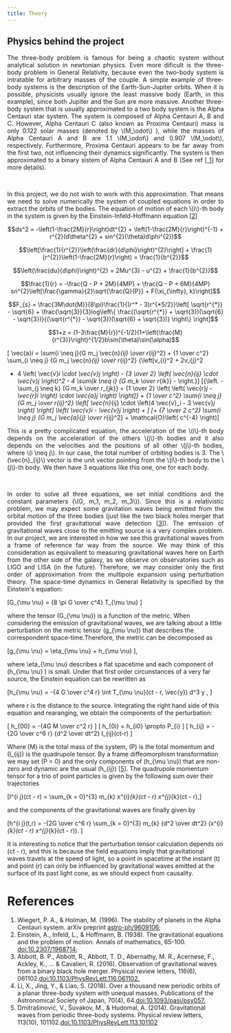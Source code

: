 ```yaml
---
title: Theory
---
```


<h2>Physics behind the project</h2>

<html>
<head>
  <meta charset="utf-8">
  <meta name="viewport" content="width=device-width">
  <title>MathJax example</title>
  <script src="https://polyfill.io/v3/polyfill.min.js?features=es6"></script>
  <script id="MathJax-script" async
          src="https://cdn.jsdelivr.net/npm/mathjax@3/es5/tex-mml-chtml.js">
  </script>
</head>
<body>
  <p style="text-align:justify">The three-body problem is famous for being a chaotic system without analytical solution in newtonian physics. Even more dificult is the three-body problem in General Relativity, because even the two-body system is intratable for arbitrary masses of the couple. A simple example of three-body systems is
  the description of the Earth-Sun-Jupiter orbits. When it is possible, physicists usually ignore the least massive body (Earth, in this example), since both
  Jupiter and the Sun are more massive. Another three-body system that is usually approximated to a two body system is the Alpha Centauri star system.
  The system is composed of Alpha Centauri A, B and C. However, Alpha Centauri C (also known as Proxima Centauri) mass is only 0.122 solar masses
  (denoted by \(M_\odot\) ), while the masses of Alpha Centauri A and B are 1.1 \(M_\odot\) and 0.907 \(M_\odot\), respectively. Furthermore, Proxima Centauri
  appears to be far away from the first two, not influencing their dynamics significantly. The system is then approximated to a binary sistem of Alpha
  Centauri A and B (See ref [<a href="https://arxiv.org/abs/astro-ph/9609106"> 1</a>] for more details). </p>
<br>
 <p style="text-align:justify"> In this project, we do not wish to work with this approximation. That means we need to solve numerically the system of coupled equations in order to extract
  the orbits of the bodies. The equation of motion of each \(i\)-th body in the system is given by the Einstein-Infeld-Hoffmann equation [<a href="https://doi.org/10.2307%2F1968714">2</a>]
   
   $$ds^2 = -\left(1-\frac{2M}{r}\right)dt^{2} + \left(1-\frac{2M}{r}\right)^{-1} + r^{2}(d\theta^{2} + sin^{2}(\theta)d\phi^{2})$$
   
   $$\left[\frac{1}{r^{2}}\left(\frac{dr}{d\phi}\right)^{2}\right] + \frac{1}{r^{2}}\left(1-\frac{2M}{r}\right) = \frac{1}{b^{2}}$$
   
   $$\left(\frac{du}{d\phi}\right)^{2} = 2Mu^{3} - u^{2} + \frac{1}{b^{2}}$$
   
   $$\frac{1}{r} = -\frac{Q - P + 2M}{4MP} + \frac{Q - P + 6M}{4MP} sn^{2}\left[\frac{\gamma}{2}\sqrt{\frac{Q}{P}} + F(\xi_{\infty}, k)\right]$$
   
   $$F_{s} = \frac{3M\dot{M}}{8\pi}\frac{1}{(r^* - 3)r^{*5/2}}\left[ \sqrt{r^{*}} - \sqrt{6} + \frac{\sqrt{3}}{3}log\left\{ \frac{(\sqrt{r^{*}} + \sqrt{3})(\sqrt{6} - \sqrt{3})}{(\sqrt{r^{*}} - \sqrt{3})(\sqrt{6} + \sqrt{3})} \right\} \right]$$
   
   $$1+z = (1-3\frac{M}{r})^{-1/2}(1+\left(\frac{M}{r^{3}}\right)^{1/2}b\sin(\theta)\sin(\alpha)$$
  
  \[ \vec{a}_i = \sum_{i \neq j}{G m_j \vec{n}_{ij} \over r_{ij}^2} + {1 \over c^2} \sum_{i \neq j} {G m_j \vec{n}_{ij} \over r_{ij}^2} {\left[v_{i}^2 + 2v_{j}^2
  - 4 \left( \vec{v}_i \cdot \vec{v}_j \right) - {3 \over 2} \left( \vec{n}_{ij} \cdot \vec{v}_j \right)^2 - 4 \sum_{k \neq i} {G m_k \over r_{ik}} - \right.}\]
  \[{\left. - \sum_{j \neq k} {G m_k \over r_{jk}} + {1 \over 2} \left( \left( \vec{r}_j - \vec{r}_i \right) \cdot \vec{a}_j \right) \right]} + {1 \over c^2}
  \sum_{i \neq j} {G m_j \over r_{ij}^2} \left[ \vec{n}_{ij} \cdot \left(4 \vec{v}_i - 3 \vec{v}_j \right) \right] \left( \vec{v}_i - \vec{v}_j \right) + \]
  \[+ {7 \over 2 c^2} \sum_{i \neq j} {G m_j \vec{a}_{j} \over r_{ij}^2} + \mathcal{O}\left( c^{-4} \right)\] </p>
  
 <p style="text-align:justify"> This is a pretty complicated equation, the acceleration of the \(i\)-th body depends on the acceleration of the others \(j\)-th bodies and it
  also depends on the velocities and the positions of all other \(j\)-th bodies, where \(i \neq j\). In our case, the total number of orbiting bodies is 3. The
  \(\vec{n}_{ij}\) vector is the unit vector pointing from the \(i\)-th body to the \(j\)-th body. We then have 3 equations like this one, one for each body.<br>
    </p><br>
  
<p style="text-align:justify">  In order to solve all three equations, we set initial conditions and the constant parameters (\(G, m_1, m_2, m_3\)). Since this is a relativistic problem, we may
  expect some gravitation waves being emitted from the orbital motion of the three bodies (just like the two black holes merger that provided the first gravitational
  wave detection [<a target="_blank" href="https://doi.org/10.1103/PhysRevLett.116.061102">3</a>]). The emission of gravitational waves close to the emitting source
  is a very complex problem. In our project, we are interested in how we see this gravitational waves from a frame of reference far way from the source. We may think
  of this consideration as equivallent to measuring gravitational waves here on Earth from the other side of the galaxy, as we observe on observatories such as LIGO and LISA (in the future). Therefore, we may consider only the first
  order of approximation from the multipole expansion using perturbation theory. The space-time dynamics in General Relativity is specified by the Einstein's equation:
  
  \[G_{\mu \nu} = {8 \pi G \over c^4} T_{\mu \nu} \]
  
  where the tensor \(G_{\mu \nu}\) is a function of the metric. When considering the emission of gravitational waves, we are talking about a little perturbation on the metric tensor \(g_{\mu \nu}\) that describes the correspondent space-time.Therefore, the metric can be decomposed as 
  
  \[g_{\mu \nu} = \eta_{\mu \nu} + h_{\mu \nu} \],
  
  where \eta_{\mu \nu} describes a flat spacetime and each component of \(h_{\mu \nu} \) is small.  Under that first order circunstances of a very far source, the Einstein equation can be rewritten as
  
  \[h_{\mu \nu} = -{4 G \over c^4 r} \int T_{\mu \nu}(ct - r, \vec{y}) d^3 y , \]
  
  where r is the distance to the source. Integrating the right hand side of this equation and rearanging, we obtain the components of the perturbation:
  
  \[ h_{00} = -{4G M \over c^2 r} \]
  \[ h_{0i} = h_{i0} \propto P_{i} \]
  \[ h_{ij} = -{2G \over c^6 r} {d^2 \over dt^2} I_{ij}(ct-r) \]
  
  Where \(M\) is the total mass of the system, \(P\) is the total momentum and \(I_{ij}\) is the quadrupole tensor. By a frame diffeomorphism transformation we may set
  \(P = 0\) and the only components of \(h_{\mu \nu}\) that are non-zero and dynamic are the usual \(h_{ij}\) [<a target="_blank" href="https://doi.org/10.1103/PhysRevLett.113.101102">5</a>]. The quadrupole momentum tensor for a trio of point particles is given by the following sum over their trajectories
  
  \[I^{i j}(ct - r) = \sum_{k = 0}^{3} m_{k} x^{i}_{k}(ct - r) x^{j}_{k}(ct - r),\]
  
  and the components of the gravitational waves are finally given by
  
  \[h^{i j}(t,r) = -{2G \over c^6 r} \sum_{k = 0}^{3} m_{k} {d^2 \over dt^2} (x^{i}_{k}(ct - r) x^{j}_{k}(ct - r)). \]
  
  It is interesting to notice that the perturbation tensor calculation depends on \(ct - r\), and this is because the field equations imply that gravitational waves travels at the speed of light, so a point in spacetime at the instant \(t\) and point \(r\) can only be influenced by gravitational waves emitted at the surface of its past light cone, as we should expect from causality.
  
</p>
<body>


<h1>References</h1>

<ol>
  <li> Wiegert, P. A., & Holman, M. (1996). The stability of planets in the Alpha Centauri system. arXiv preprint <a href="https://arxiv.org/abs/astro-ph/9609106"> astro-ph/9609106</a>;</li>
  <li>Einstein, A., Infeld, L., & Hoffmann, B. (1938). The gravitational equations and the problem of motion. Annals of mathematics, 65-100. <a href="https://doi.org/10.2307%2F1968714"> doi:10.2307/1968714</a>;</li>
  <li>Abbott, B. P., Abbott, R., Abbott, T. D., Abernathy, M. R., Acernese, F., Ackley, K., ... & Cavalieri, R. (2016). Observation of gravitational waves from a binary black hole merger. 
    Physical review letters, 116(6), 061102.<a target="_blank" href="https://doi.org/10.1103/PhysRevLett.116.061102">doi:10.1103/PhysRevLett.116.061102.</a></li>
  <li>Li, X., Jing, Y., & Liao, S. (2018). Over a thousand new periodic orbits of a planar three-body system with unequal masses. Publications of the Astronomical
    Society of Japan, 70(4), 64.<a target="_blank" href="https://doi.org/10.1093/pasj/psy057">doi:10.1093/pasj/psy057.</a></li>
  <li>Dmitrašinović, V., Šuvakov, M., & Hudomal, A. (2014). Gravitational waves from periodic three-body systems. Physical review letters, 113(10), 101102.<a target="_blank" href="https://doi.org/10.1103/PhysRevLett.113.101102">doi:10.1103/PhysRevLett.113.101102</a></li>
</ol>
